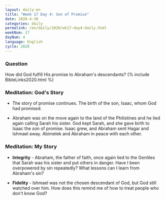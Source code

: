 ```yaml
---
layout: daily-en
title: "Week 17 Day 4: Son of Promise"
date: 2020-4-30 
categories: daily
permalink: /en/daily/2020/wk17-day4-daily.html
weekNum: 17
dayNum: 4
language: English
cycle: 2020
---
```

### Question     
How did God fulfill His promise to Abraham's descendants?
{% include BibleLinks2020.html %} 

### Meditation: God's Story   
+ The story of promise continues. The birth of the son, Isaac, whom God had promised. 

+ Abraham was on the move again to the land of the Philistines and he lied again calling Sarah his sister. God kept Sarah, and she gave birth to Isaac the son of promise. Isaac grew, and Abraham sent Hagar and Ishmael away. Abimelek and Abraham in peace with each other. 

### Meditation: My Story   
+ **Integrity** - Abraham, the father of faith, once again lied to the Gentiles that Sarah was his sister and put others in danger. Have I been overpowered by sin repeatedly? What lessons can I learn from Abraham's sin? 

+ **Fidelity** - Ishmael was not the chosen descendant of God, but God still watched over him. How does this remind me of how to treat people who don't know God? 
